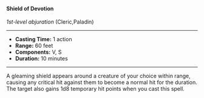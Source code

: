 #### Shield of Devotion
*1st-level abjuration* (Cleric,Paladin)
___
- **Casting Time:** 1 action
- **Range:** 60 feet
- **Components:** V, S
- **Duration:** 10 minutes
---
A gleaming shield appears around a creature of your choice within range, causing any critical hit against them to become a normal hit for the duration. The target also gains 1d8 temporary hit points when you cast this spell.
